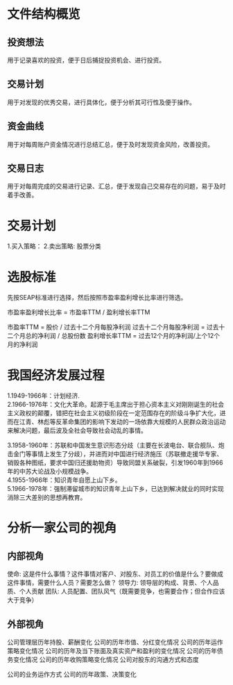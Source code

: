 # 文件结构概览
## 投资想法
  用于记录喜欢的投资，便于日后捕捉投资机会、进行投资。

## 交易计划
  用于对发现的优秀交易，进行具体化，便于分析其可行性及便于操作。
  
## 资金曲线
  用于对每周账户资金情况进行总结汇总，便于及时发现资金风险，改善投资。

## 交易日志
  用于对每周完成的交易进行记录、汇总，便于发现自己交易存在的问题，易于及时着手改善。

# 交易计划
1.买入策略：
2.卖出策略:
  股票分类  

# 选股标准
先按SEAP标准进行选择，然后按照市盈率盈利增长比率进行筛选。

市盈率盈利增长比率 = 市盈率TTM / 盈利增长率TTM

市盈率TTM = 股价 / 过去十二个月每股净利润
过去十二个月每股净利润 = 过去十二个月总的净利润 / 总股份数
盈利增长率TTM = 过去12个月的净利润/上个12个月的净利润

# 我国经济发展过程   
1.1949-1966年：计划经济.        
2.1966-1976年：文化大革命。起源于毛主席出于担心资本主义对刚刚诞生的社会主义政权的颠覆，错把在社会主义初级阶段在一定范围存在的阶级斗争扩大化，进而在江青、林彪等反革命集团的影响下发动的一场依靠大规模的人民群众政治运动来解决问题，最后波及全社会导致社会动乱的事情。   

3.1958-1960年：苏联和中国发生意识形态分歧（主要在长波电台、联合舰队、炮击金门等事情上发生了分歧），并进而对中国进行经济施压（苏联撤走援华专家、销毁各种图纸，要求中国归还援助物资）导致同盟关系破裂，引发1960年到1966年的中苏大论战及小规模战争。      
4.1955-1966年：知识青年自愿上山下乡。    
5.1966-1978年：强制滞留城市的知识青年上山下乡，已达到解决就业的同时实现消除三大差别的思想再教育。   

# 分析一家公司的视角
## 内部视角
使命: 这是件什么事情？这件事情对客户、对股东、对员工的价值是什么？要做成这件事情，需要什么人员？需要怎么做？
领导力: 领导层的构成、背景、个人品质、个人贡献
团队: 人员配置、团队风气（既需要竞争，也需要合作；但合作应该大于竞争）
 
## 外部视角
公司管理层历年持股、薪酬变化
公司的历年市值、分红变化情况
公司的历年运作策略变化情况
公司的历年及当下账面及真实资产和盈利的变化情况
公司的历年债务变化情况
公司的历年收购策略变化情况
公司对股东的沟通方式和态度

公司的业务运作方式
公司的历年政策、决策变化














